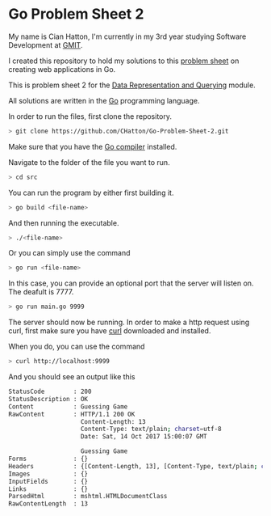 # Go Problem Sheet 2
My name is Cian Hatton, I'm currently in my 3rd year studying Software Development at [GMIT](http://www.gmit.ie/).

I created this repository to hold my solutions to this [problem sheet](https://github.com/data-representation/data-representation.github.io/blob/master/problems/go-web-applications.md) on creating web applications in Go.

This is problem sheet 2 for the [Data Representation and Querying](https://data-representation.github.io/) module.

All solutions are written in the [Go](https://golang.org/) programming language.

In order to run the files, first clone the repository.

```bash
> git clone https://github.com/CHatton/Go-Problem-Sheet-2.git
```

Make sure that you have the [Go compiler](https://golang.org/dl/)  installed.

Navigate to the folder of the file you want to run.

```bash
> cd src
```

You can run the program by either first building it.

```bash
> go build <file-name>
```

And then running the executable.

```bash
> ./<file-name>
```

Or you can simply use the command

```bash
> go run <file-name>
```

In this case, you can provide an optional port that the server will listen on. The deafult is 7777.

```bash
> go run main.go 9999
```

The server should now be running. In order to make a http request using curl, first make sure you have [curl](https://curl.haxx.se/download.html) downloaded and installed.

When you do, you can use the command

```bash
> curl http://localhost:9999
```

And you should see an output like this

```bash
StatusCode        : 200
StatusDescription : OK
Content           : Guessing Game
RawContent        : HTTP/1.1 200 OK
                    Content-Length: 13
                    Content-Type: text/plain; charset=utf-8
                    Date: Sat, 14 Oct 2017 15:00:07 GMT

                    Guessing Game
Forms             : {}
Headers           : {[Content-Length, 13], [Content-Type, text/plain; charset=utf-8], [Date, Sat, 14 Oct 2017 15:00:07 GMT]}
Images            : {}
InputFields       : {}
Links             : {}
ParsedHtml        : mshtml.HTMLDocumentClass
RawContentLength  : 13
```

